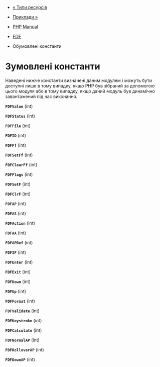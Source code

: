- [« Типи ресурсів](fdf.resources.md)
- [Приклади »](fdf.examples.md)

- [PHP Manual](index.md)
- [FDF](book.fdf.md)
- Обумовлені константи

# Зумовлені константи

Наведені нижче константи визначені даним модулем і можуть бути
доступні лише в тому випадку, якщо PHP був зібраний за допомогою цього
модуля або в тому випадку, якщо даний модуль був динамічно завантажений
під час виконання.

**`FDFValue`** (int)

**`FDFStatus`** (int)

**`FDFFile`** (int)

**`FDFID`** (int)

**`FDFFf`** (int)

**`FDFSetFf`** (int)

**`FDFClearFf`** (int)

**`FDFFlags`** (int)

**`FDFSetF`** (int)

**`FDFClrF`** (int)

**`FDFAP`** (int)

**`FDFAS`** (int)

**`FDFAction`** (int)

**`FDFAA`** (int)

**`FDFAPRef`** (int)

**`FDFIF`** (int)

**`FDFEnter`** (int)

**`FDFExit`** (int)

**`FDFDown`** (int)

**`FDFUp`** (int)

**`FDFFormat`** (int)

**`FDFValidate`** (int)

**`FDFKeystroke`** (int)

**`FDFCalculate`** (int)

**`FDFNormalAP`** (int)

**`FDFRolloverAP`** (int)

**`FDFDownAP`** (int)
